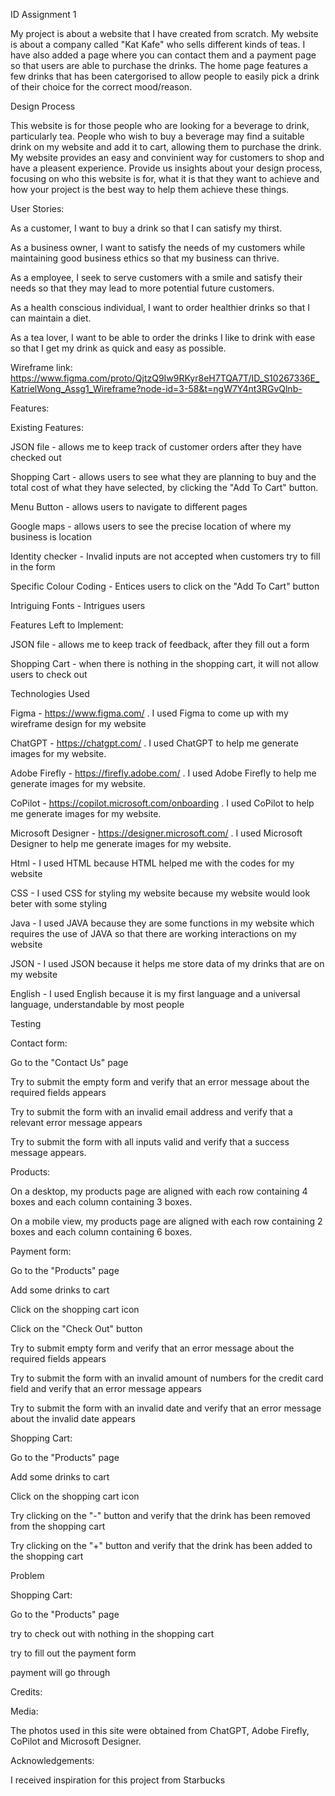 ID Assignment 1

My project is about a website that I have created from scratch. My website is about a company called "Kat Kafe" who sells different kinds of teas. I have also added a page where you can contact them and a payment page so that users are able to purchase the drinks. The home page features a few drinks that has been catergorised to allow people to easily pick a drink of their choice for the correct mood/reason.

Design Process

This website is for those people who are looking for a beverage to drink, particularly tea. People who wish to buy a beverage may find a suitable drink on my website and add it to cart, allowing them to purchase the drink. My website provides an easy and convinient way for customers to shop and have a pleasent experience. Provide us insights about your design process, focusing on who this website is for, what it is that they want to achieve and how your project is the best way to help them achieve these things.

User Stories:

As a customer, I want to buy a drink so that I can satisfy my thirst.

As a business owner, I want to satisfy the needs of my customers while maintaining good business ethics so that my business can thrive.

As a employee, I seek to serve customers with a smile and satisfy their needs so that they may lead to more potential future customers.

As a health conscious individual, I want to order healthier drinks so that I can maintain a diet.

As a tea lover, I want to be able to order the drinks I like to drink with ease so that I get my drink as quick and easy as possible.

Wireframe link: https://www.figma.com/proto/QjtzQ9Iw9RKyr8eH7TQA7T/ID_S10267336E_KatrielWong_Assg1_Wireframe?node-id=3-58&t=ngW7Y4nt3RGvQlnb-

Features:

Existing Features:

JSON file - allows me to keep track of customer orders after they have checked out

Shopping Cart - allows users to see what they are planning to buy and the total cost of what they have selected, by clicking the "Add To Cart" button.

Menu Button - allows users to navigate to different pages

Google maps - allows users to see the precise location of where my business is location

Identity checker - Invalid inputs are not accepted when customers try to fill in the form

Specific Colour Coding - Entices users to click on the "Add To Cart" button

Intriguing Fonts - Intrigues users

Features Left to Implement:

JSON file - allows me to keep track of feedback, after they fill out a form

Shopping Cart - when there is nothing in the shopping cart, it will not allow users to check out

Technologies Used

Figma - https://www.figma.com/ . I used Figma to come up with my wireframe design for my website

ChatGPT - https://chatgpt.com/ . I used ChatGPT to help me generate images for my website.

Adobe Firefly - https://firefly.adobe.com/ . I used Adobe Firefly to help me generate images for my website.

CoPilot - https://copilot.microsoft.com/onboarding . I used CoPilot to help me generate images for my website.

Microsoft Designer - https://designer.microsoft.com/ . I used Microsoft Designer to help me generate images for my website.

Html - I used HTML because HTML helped me with the codes for my website

CSS - I used CSS for styling my website because my website would look beter with some styling

Java - I used JAVA because they are some functions in my website which requires the use of JAVA so that there are working interactions on my website

JSON - I used JSON because it helps me store data of my drinks that are on my website

English - I used English because it is my first language and a universal language, understandable by most people

Testing

Contact form:

Go to the "Contact Us" page

Try to submit the empty form and verify that an error message about the required fields appears

Try to submit the form with an invalid email address and verify that a relevant error message appears

Try to submit the form with all inputs valid and verify that a success message appears.

Products:

On a desktop, my products page are aligned with each row containing 4 boxes and each column containing 3 boxes.

On a mobile view, my products page are aligned with each row containing 2 boxes and each column containing 6 boxes.

Payment form:

Go to the "Products" page

Add some drinks to cart

Click on the shopping cart icon

Click on the "Check Out" button

Try to submit empty form and verify that an error message about the required fields appears

Try to submit the form with an invalid amount of numbers for the credit card field and verify that an error message appears

Try to submit the form with an invalid date and verify that an error message about the invalid date appears

Shopping Cart:

Go to the "Products" page

Add some drinks to cart

Click on the shopping cart icon

Try clicking on the "-" button and verify that the drink has been removed from the shopping cart

Try clicking on the "+" button and verify that the drink has been added to the shopping cart

Problem

Shopping Cart:

Go to the "Products" page

try to check out with nothing in the shopping cart

try to fill out the payment form

payment will go through

Credits:

Media:

The photos used in this site were obtained from ChatGPT, Adobe Firefly, CoPilot and Microsoft Designer.

Acknowledgements:

I received inspiration for this project from Starbucks
